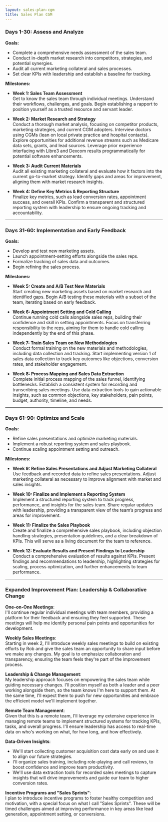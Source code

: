 ```yaml
---
layout: sales-plan-cgm
title: Sales Plan CGM
---
```


### **Days 1-30: Assess and Analyze**
**Goals:**
- Complete a comprehensive needs assessment of the sales team.
- Conduct in-depth market research into competitors, strategies, and potential synergies.
- Audit all current marketing collateral and sales processes.
- Set clear KPIs with leadership and establish a baseline for tracking.

**Milestones:**

- **Week 1: Sales Team Assessment**  
  Get to know the sales team through individual meetings. Understand their workflows, challenges, and goals. Begin establishing a rapport to position yourself as a trusted resource and servant leader.
  
- **Week 2: Market Research and Strategy**  
  Conduct a thorough market analysis, focusing on competitor products, marketing strategies, and current CGM adopters. Interview doctors using CGMs (lean on local private practice and hospital contacts). Explore opportunities for additional revenue streams such as Medicare data sets, grants, and lead sources. Leverage prior experience interfacing with Libre3 and Dexcom results programmatically for potential software enhancements.

- **Week 3: Audit Current Materials**  
  Audit all existing marketing collateral and evaluate how it factors into the current go-to-market strategy. Identify gaps and areas for improvement, aligning them with market research insights.

- **Week 4: Define Key Metrics & Reporting Structure**  
  Finalize key metrics, such as lead conversion rates, appointment success, and overall KPIs. Confirm a transparent and structured reporting system with leadership to ensure ongoing tracking and accountability.

---

### **Days 31-60: Implementation and Early Feedback**
**Goals:**
- Develop and test new marketing assets.
- Launch appointment-setting efforts alongside the sales reps.
- Formalize tracking of sales data and outcomes.
- Begin refining the sales process.

**Milestones:**
  
- **Week 5: Create and A/B Test New Materials**  
  Start creating new marketing assets based on market research and identified gaps. Begin A/B testing these materials with a subset of the team, iterating based on early feedback.

- **Week 6: Appointment Setting and Cold Calling**  
  Continue running cold calls alongside sales reps, building their confidence and skill in setting appointments. Focus on transferring responsibility to the reps, aiming for them to handle cold calling independently by the end of this phase.

- **Week 7: Train Sales Team on New Methodologies**  
  Conduct formal training on the new materials and methodologies, including data collection and tracking. Start implementing version 1 of sales data collection to track key outcomes like objections, conversion rates, and stakeholder engagement.

- **Week 8: Process Mapping and Sales Data Extraction**  
  Complete initial process mapping of the sales funnel, identifying bottlenecks. Establish a consistent system for recording and transcribing sales meetings. Use data extraction tools to gain actionable insights, such as common objections, key stakeholders, pain points, budget, authority, timeline, and needs.

---

### **Days 61-90: Optimize and Scale**
**Goals:**
- Refine sales presentations and optimize marketing materials.
- Implement a robust reporting system and sales playbook.
- Continue scaling appointment setting and outreach.

**Milestones:**
  
- **Week 9: Refine Sales Presentations and Adjust Marketing Collateral**  
  Use feedback and recorded data to refine sales presentations. Adjust marketing collateral as necessary to improve alignment with market and sales insights.

- **Week 10: Finalize and Implement a Reporting System**  
  Implement a structured reporting system to track progress, performance, and insights for the sales team. Share regular updates with leadership, providing a transparent view of the team’s progress and areas for improvement.

- **Week 11: Finalize the Sales Playbook**  
  Create and finalize a comprehensive sales playbook, including objection handling strategies, presentation guidelines, and a clear breakdown of KPIs. This will serve as a living document for the team to reference.

- **Week 12: Evaluate Results and Present Findings to Leadership**  
  Conduct a comprehensive evaluation of results against KPIs. Present findings and recommendations to leadership, highlighting strategies for scaling, process optimization, and further enhancements to team performance.

---

### **Expanded Improvement Plan: Leadership & Collaborative Change**

**One-on-One Meetings**:  
I'll continue regular individual meetings with team members, providing a platform for their feedback and ensuring they feel supported. These meetings will help me identify personal pain points and opportunities for development.

**Weekly Sales Meetings**:  
Starting in week 2, I'll introduce weekly sales meetings to build on existing efforts by Rob and give the sales team an opportunity to share input before we make any changes. My goal is to emphasize collaboration and transparency, ensuring the team feels they're part of the improvement process.

**Leadership & Change Management**:  
My leadership approach focuses on empowering the sales team while guiding necessary changes. I'll position myself as both a leader and a peer working alongside them, so the team knows I'm here to support them. At the same time, I'll expect them to push for new opportunities and embrace the efficient model we'll implement together.

**Remote Team Management**:  
Given that this is a remote team, I'll leverage my extensive experience in managing remote teams to implement structured systems for tracking KPIs, tasks, and overall progress. I'll ensure leadership has access to real-time data on who's working on what, for how long, and how effectively.

**Data-Driven Insights**:  
- We'll start collecting customer acquisition cost data early on and use it to align our future strategies.
- I'll organize sales training, including role-playing and call reviews, to boost confidence and improve team productivity.
- We'll use data extraction tools for recorded sales meetings to capture insights that will drive improvements and guide our team to higher conversion rates.

**Incentive Programs and "Sales Sprints"**:  
I plan to introduce incentive programs to foster healthy competition and motivation, with a special focus on what I call "Sales Sprints". These will be timed challenges aimed at improving performance in key areas like lead generation, appointment setting, or conversions.
